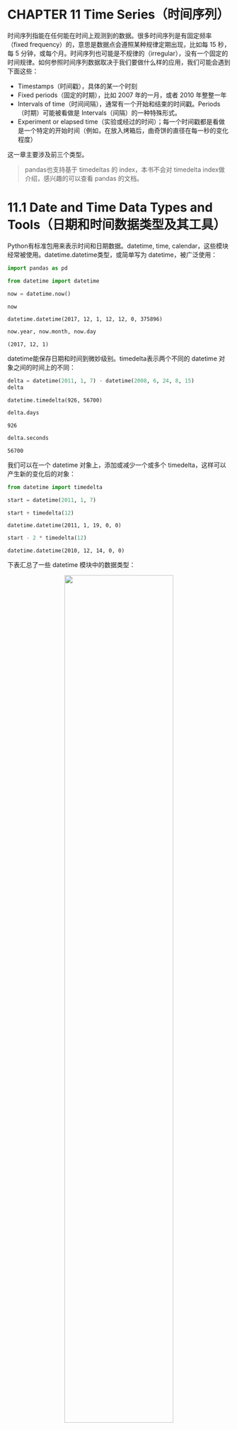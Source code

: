 

# CHAPTER 11 Time Series（时间序列）

时间序列指能在任何能在时间上观测到的数据。很多时间序列是有固定频率（fixed frequency）的，意思是数据点会遵照某种规律定期出现，比如每 15 秒，每 5 分钟，或每个月。时间序列也可能是不规律的（irregular），没有一个固定的时间规律。如何参照时间序列数据取决于我们要做什么样的应用，我们可能会遇到下面这些：

- Timestamps（时间戳），具体的某一个时刻
- Fixed periods（固定的时期），比如 2007 年的一月，或者 2010 年整整一年
- Intervals of time（时间间隔），通常有一个开始和结束的时间戳。Periods（时期）可能被看做是 Intervals（间隔）的一种特殊形式。
- Experiment or elapsed time（实验或经过的时间）；每一个时间戳都是看做是一个特定的开始时间（例如，在放入烤箱后，曲奇饼的直径在每一秒的变化程度）

这一章主要涉及前三个类型。

> pandas也支持基于 timedeltas 的 index，本书不会对 timedelta index做介绍，感兴趣的可以查看 pandas 的文档。


# 11.1 Date and Time Data Types and Tools（日期和时间数据类型及其工具）

Python有标准包用来表示时间和日期数据。datetime, time, calendar，这些模块经常被使用。datetime.datetime类型，或简单写为 datetime，被广泛使用：



```Python
import pandas as pd
```


```Python
from datetime import datetime
```


```Python
now = datetime.now()
```


```Python
now
```




    datetime.datetime(2017, 12, 1, 12, 12, 0, 375896)




```Python
now.year, now.month, now.day
```




    (2017, 12, 1)



datetime能保存日期和时间到微妙级别。timedelta表示两个不同的 datetime 对象之间的时间上的不同：


```Python
delta = datetime(2011, 1, 7) - datetime(2008, 6, 24, 8, 15)
delta
```




    datetime.timedelta(926, 56700)




```Python
delta.days
```




    926




```Python
delta.seconds
```




    56700



我们可以在一个 datetime 对象上，添加或减少一个或多个 timedelta，这样可以产生新的变化后的对象：


```Python
from datetime import timedelta
```


```Python
start = datetime(2011, 1, 7)
```


```Python
start + timedelta(12)
```




    datetime.datetime(2011, 1, 19, 0, 0)




```Python
start - 2 * timedelta(12)
```




    datetime.datetime(2010, 12, 14, 0, 0)



下表汇总了一些 datetime 模块中的数据类型：

<p align="center">
    <img width="70%" height="70%" src="http://images.iterate.site/blog/image/180803/hj815KGBBF.png?imageslim">
</p>

# 1 Converting Between String and Datetime（字符串与时间的转换）

我们可以对 datetime 对象，以及 pandas 的 Timestamp 对象进行格式化，这部分之后会介绍，使用 str 或 strftime 方法，传入一个特定的时间格式就能进行转换：


```Python
stamp = datetime(2011, 1, 3)
```


```Python
str(stamp)
```




    '2011-01-03 00:00:00'




```Python
stamp.strftime('%Y-%m-%d')
```




    '2011-01-03'



下表是关于日期时间类型的格式：

<p align="center">
    <img width="70%" height="70%" src="http://images.iterate.site/blog/image/180803/kh7iIBDCf5.png?imageslim">
</p>

<p align="center">
    <img width="70%" height="70%" src="http://images.iterate.site/blog/image/180803/IAd917agim.png?imageslim">
</p>

我们可以利用上面的 format codes（格式码；时间日期格式）把字符串转换为日期，这要用到 datetime.strptime:


```Python
value = '2011-01-03'
```


```Python
datetime.strptime(value, '%Y-%m-%d')
```




    datetime.datetime(2011, 1, 3, 0, 0)




```Python
datestrs = ['7/6/2011', '8/6/2011']
```


```Python
[datetime.strptime(x, '%m/%d/%Y') for x in datestrs]
```




    [datetime.datetime(2011, 7, 6, 0, 0), datetime.datetime(2011, 8, 6, 0, 0)]



对于一个一直的时间格式，使用 datetime.strptime来解析日期是很好的方法。但是，如果每次都要写格式的话很烦人，尤其是对于一些比较常见的格式。在这种情况下，我们可以使用第三方库 dateutil 中的 parser.parse方法（这个库会在安装 pandas 的时候自动安装）：


```Python
from dateutil.parser import parse
```


```Python
parse('2011-01-03')
```




    datetime.datetime(2011, 1, 3, 0, 0)



dateutil能够解析很多常见的时间表示格式：


```Python
parse('Jan 31, 1997 10:45 PM')
```




    datetime.datetime(1997, 1, 31, 22, 45)



在国际上，日在月之前是很常见的（译者：美国是把月放在日前面的），所以我们可以设置 dayfirst=True来指明最前面的是否是日：


```Python
parse('6/12/2011', dayfirst=True)
```




    datetime.datetime(2011, 12, 6, 0, 0)



pandas通常可以用于处理由日期组成的数组，不论是否是 DataFrame 中的行索引或列。to_datetime方法能解析很多不同种类的日期表示。标准的日期格式，比如 ISO 8601，能被快速解析：


```Python
datestrs = ['2011-07-06 12:00:00', '2011-08-06 00:00:00']
```


```Python
pd.to_datetime(datestrs)
```




    DatetimeIndex(['2011-07-06 12:00:00', '2011-08-06 00:00:00'], dtype='datetime64[ns]', freq=None)



还能处理一些应该被判断为缺失的值（比如 None, 空字符串之类的）：


```Python
idx = pd.to_datetime(datestrs + [None])
idx
```




    DatetimeIndex(['2011-07-06 12:00:00', '2011-08-06 00:00:00', 'NaT'], dtype='datetime64[ns]', freq=None)




```Python
idx[2]
```




    NaT




```Python
pd.isnull(idx)
```




    array([False, False,  True], dtype=bool)



Nat(Not a Time)在 pandas 中，用于表示时间戳为空值（null value）。

> dateutil.parse是一个很有用但不完美的工具。它可能会把一些字符串识别为日期，例如，'42'就会被解析为 2042 年加上今天的日期。

datetime对象还有一些关于地区格式（locale-specific formatting）的选项，用于处理不同国家或不同语言的问题。例如，月份的缩写在德国和法国，与英语是不同的。下表列出一些相关的选项：

<p align="center">
    <img width="70%" height="70%" src="http://images.iterate.site/blog/image/180803/JfGCkmdLkc.png?imageslim">
</p>
